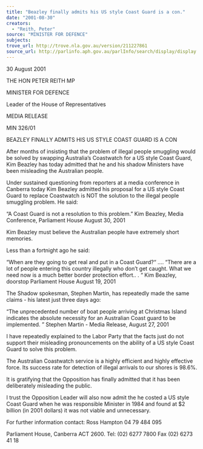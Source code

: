 ```yaml
---
title: "Beazley finally admits his US style Coast Guard is a con."
date: "2001-08-30"
creators:
  - "Reith, Peter"
source: "MINISTER FOR DEFENCE"
subjects:
trove_url: http://trove.nla.gov.au/version/211227861
source_url: http://parlinfo.aph.gov.au/parlInfo/search/display/display.w3p;query=Id%3A%22media/pressrel/QTH86%22
---
```


  30 August 2001 

  THE HON PETER RElTH MP 

  MINISTER FOR DEFENCE 

  Leader of the House of Representatives 

  MEDIA RELEASE 

  MIN 326/01 

  BEAZLEY FINALLY ADMITS HIS US STYLE COAST GUARD IS A CON 

  After months of insisting that the problem of illegal people smuggling would be solved by  swapping Australia’s Coastwatch for a US style Coast Guard, Kim Beazley has today  admitted that he and his shadow Ministers have been misleading the Australian people. 

  Under sustained questioning from reporters at a media conference in Canberra today Kim  Beazley admitted his proposal for a US style Coast Guard to replace Coastwatch is NOT the  solution to the illegal people smuggling problem. He said: 

  “A Coast Guard is not a resolution to this problem.”  Kim Beazley, Media Conference, Parliament House August 30, 2001 

  Kim Beazley must believe the Australian people have extremely short memories. 

  Less than a fortnight ago he said: 

  “When are they going to get real and put in a Coast Guard?“ .... “There are a lot of  people entering this country illegally who don’t get caught. What we need now is a  much better border protection effort.. . “  Kim Beazley, doorstop Parliament House August 19, 2001 

  The Shadow spokesman, Stephen Martin, has repeatedly made the same claims - his latest  just three days ago: 

  “The unprecedented number of boat people arriving at Christmas Island indicates the  absolute necessity for an Australian Coast guard to be implemented. ”  Stephen Martin - Media Release, August 27, 2001 

  I have repeatedly explained to the Labor Party that the facts just do not support their  misleading pronouncements on the ability of a US style Coast Guard to solve this problem. 

  The Australian Coastwatch service is a highly efficient and highly effective force. Its success  rate for detection of illegal arrivals to our shores is 98.6%. 

  It is gratifying that the Opposition has finally admitted that it has been deliberately misleading  the public. 

  I trust the Opposition Leader will also now admit the he costed a US style Coast Guard when  he was responsible Minister in 1984 and found at $2 billion (in 2001 dollars) it was not viable  and unnecessary. 

  For further information contact: Ross Hampton 04 79 484 095 

  Parliament House, Canberra ACT 2600. Tel: (02) 6277 7800 Fax (02) 6273 41 18 

